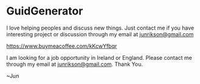 # GuidGenerator

I love helping peoples and discuss new things. Just contact me if you have interesting project or discussion through my email at junrikson@gmail.com

<a href="https://www.buymeacoffee.com/kKcwYfbqr">https://www.buymeacoffee.com/kKcwYfbqr</a>

I am looking for a job opportunity in Ireland or England. Please contact me through my email at junrikson@gmail.com. Thank You.

~Jun
